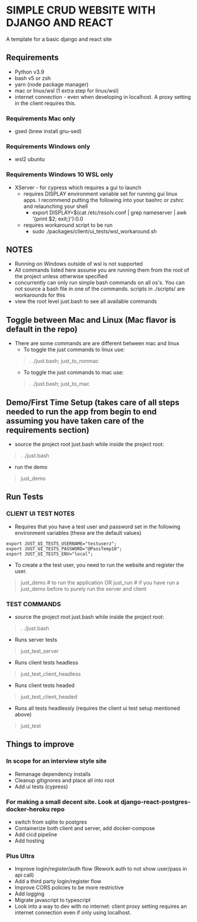 # SIMPLE CRUD WEBSITE WITH DJANGO AND REACT
A template for a basic django and react site

## Requirements
- Python v3.9
- bash v5 or zsh
- yarn (node package manager)
- mac or linux/wsl (1 extra step for linux/wsl)
- internet connection - even when developing in localhost. A proxy setting in the client requires this.

### Requirements Mac only
- gsed (brew install gnu-sed)

### Requirements Windows only
- wsl2 ubuntu

### Requirements Windows 10 WSL only
- XServer - for cypress which requires a gui to launch
  - requires DISPLAY environment variable set for running gui linux apps. I recommend putting the following into your bashrc or zshrc and relaunching your shell
    - export DISPLAY=$(cat /etc/resolv.conf | grep nameserver | awk '{print $2; exit;}'):0.0
  - requires workaround script to be run
    - sudo ./packages/client/ui_tests/wsl_workaround.sh

## NOTES
- Running on Windows outside of wsl is not supported
- All commands listed here assume you are running them from the root of the project unless otherwise specified
- concurrently can only run simple bash commands on all os's. You can not source a bash file in one of the commands. scripts in ./scripts/ are workarounds  for this
- view the root level just.bash to see all available commands

## Toggle between Mac and Linux (Mac flavor is default in the repo)
- There are some commands are are different between mac and linux
  - To toggle the just commands to linux use:
  > . ./just.bash; just_to_nonmac
  - To toggle the just commands to mac use:
  > . ./just.bash; just_to_mac

## Demo/First Time Setup (takes care of all steps needed to run the app from begin to end assuming you have taken care of the requirements section)
- source the project root just.bash while inside the project root:
> . ./just.bash

- run the demo
> just_demo

## Run Tests

### CLIENT UI TEST NOTES
- Requires that you have a test user and password set in the following environment variables (these are the default values)
```
export JUST_UI_TESTS_USERNAME="testuserz";
export JUST_UI_TESTS_PASSWORD="@PassTemp10";
export JUST_UI_TESTS_ENV="local";
```
- To create a the test user, you need to run the website and register the user.
> just_demo # to run the application
OR
> just_run # if you have run a just_demo before to purely run the server and client

### TEST COMMANDS
- source the project root just.bash while inside the project root:
> . ./just.bash

- Runs server tests
> just_test_server

- Runs client tests headless
> just_test_client_headless

- Runs client tests headed
> just_test_client_headed

- Runs all tests headlessly (requires the client ui test setup mentioned above)
> just_test

## Things to improve
### In scope for an interview style site
- Remanage dependency installs
- Cleanup gitignores and place all into root
- Add ui tests (cypress)

### For making a small decent site. Look at django-react-postgres-docker-heroku repo
- switch from sqlite to postgres
- Containerize both client and server, add docker-compose
- Add cicd pipeline
- Add hosting

### Plus Ultra
- Improve login/register/auth flow (Rework auth to not show user/pass in api call)
- Add a third party login/register flow
- Improve CORS policies to be more restrictive
- Add logging
- Migrate javascript to typescript
- Look into a way to dev with no internet: client proxy setting requires an internet connection even if only using localhost.
